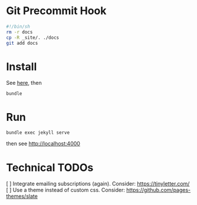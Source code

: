 # Git Precommit Hook
```bash
#!/bin/sh
rm -r docs
cp -R _site/. ./docs
git add docs
```

# Install
See [here](https://jekyllrb.com/docs/installation/macos/), then  
  
`bundle`

# Run
`bundle exec jekyll serve`  
  
then see [http://localhost:4000](http://localhost:4000)

# Technical TODOs
[ ] Integrate emailing subscriptions (again). Consider: https://tinyletter.com/
[ ] Use a theme instead of custom css. Consider: https://github.com/pages-themes/slate